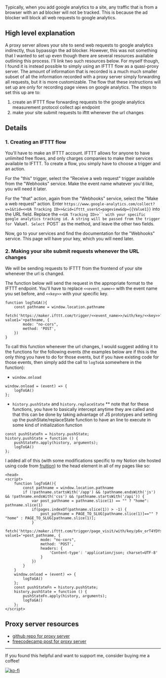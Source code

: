 Typically, when you add google analytics to a site, any traffic that is from a browser with an ad blocker will not be tracked. This is because the ad blocker will block all web requests to google analytics. 

## High level explanation
A proxy server allows your site to send web requests to google analytics indirectly, thus bypassign the ad blocker. However, this was not something that I wanted to set up even though there are several resources available outlining this process. I'll link two such resources below. For myself though, I found it is instead possible to simply using an IFTTT flow as a quasi-proxy server. The amount of information that is recorded is a much much smaller subset of all the information recorded with a proxy server simply forwarding all requests, but it is more customizable. The flow that these instructions will set up are only for recording page views on google analytics. The steps to set this up are to:
1. create an IFTTT flow forwarding requests to the google analytics measurement protocol collect api endpoint 
2. make your site submit requests to ifttt whenever the url changes

## Details
### 1. Creating an IFTTT flow
You'll have to make an IFTTT account. IFTTT allows for anyone to have unlimited free flows, and only charges companies to make their services available to IFTTT. To create a flow, you simply have to choose a trigger and an action. 

For the "this" trigger, select the "Receive a web request" trigger available from the "Webhooks" service. Make the event name whatever you'd like, you will need it later.

For the "that" action, again from the "Webhooks" service, select the "Make a web request" action. Enter `https://www.google-analytics.com/collect?v=1&tid=<<UA Tracking ID>>&cid=ifttt_user&t=pageview&dp={{Value1}}` into the URL field. Replace the `<<UA Tracking ID>>`` with your specific google analytics tracking id. A string will be passed from the trigger for `Value1`. Select `POST` as the method, and leave the other two fields. 

Now, go to your services and find the documentation for the "Webhooks" service. This page will have your key, which you will need later.

### 2. Making your site submit requests whenever the URL changes
We will be sending requests to IFTTT from the frontend of your site whenever the url is changed. 

The function below will send the request in the appropriate format to the IFTTT endpoint. You'll have to replace `<<event_name>>` with the event name you set before, and `<<key>>` with your specific key.
```
function logToGA(){
    const pathname = window.location.pathname
    fetch('https://maker.ifttt.com/trigger/<<event_name>>/with/key/<<key>>?value1='+pathname, {
        mode: "no-cors",
        method: 'POST',
    })
}
```

To call this function whenever the url changes, I would suggest adding it to the functions for the following events (the examples below are if this is the only thing you have to do for those events, but if you have existing code for those events, then simply add the call to `logToGA` somewhere in the function):
* `window.onload`
```
window.onload = (event) => {
    logToGA()
};
```
* `history.pushState` and `history.replaceState`
** note that for these functions, you have to basically intercept anytime they are called and that this can be done by taking advantage of JS prototypes and setting up the pushState/replaceState function to have an line to execute in some kind of initialization function
```
const pushStateFn = history.pushState;
history.pushState = function () {
    pushStateFn.apply(history, arguments);
    logToGA()
};
```

I added all of this (with some modifications specific to my Notion site hosted using code from [fruition](https://fruitionsite.com)) to the head element in all of my pages like so:
```
<head>
<script>
    function logToGA(){
        const pathname = window.location.pathname
        if (!pathname.startsWith('/app') && !pathname.endsWith('js') && !pathname.endsWith('css') && !pathname.startsWith('/api')) {
            var post_pathname = pathname.slice(1) == "" ? "home": pathname.slice(1)
            if(pages.indexOf(pathname.slice(1)) > -1) {
                post_pathname = PAGE_TO_SLUG[pathname.slice(1)]=="" ? "home" : PAGE_TO_SLUG[pathname.slice(1)];
            }
            fetch('https://maker.ifttt.com/trigger/page_visit/with/key/p6v_orT4YDYs8cTPH8saj?value1='+post_pathname, {
                mode: "no-cors",
                method: 'POST',
                headers: {
                    'Content-type': 'application/json; charset=UTF-8'
                }
            })
        }
    }
    window.onload = (event) => {
        logToGA()
    };
    const pushStateFn = history.pushState;
    history.pushState = function () {
        pushStateFn.apply(history, arguments);
        logToGA()
    };
</script>
```

## Proxy server resources
* [github repo for proxy server](https://github.com/NYPL/google-analytics-proxy)
* [freecodecamp post for proxy server](https://www.freecodecamp.org/news/save-your-analytics-from-content-blockers-7ee08c6ec7ee/)

---
If you found this helpful and want to support me, consider buying me a coffee!

[![ko-fi](https://www.ko-fi.com/img/githubbutton_sm.svg)](https://ko-fi.com/U7U81Q15P)